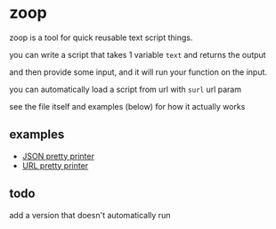 # zoop
zoop is a tool for quick reusable text script things.

you can write a script that takes 1 variable `text` and returns the output

and then provide some input, and it will run your function on the input.

you can automatically load a script from url with `surl` url param

see the file itself and examples (below) for how it actually works

## examples
- [JSON pretty printer](https://hywn.github.io/zoop/?surl=https://raw.githubusercontent.com/hywn/zoop/main/examples/jsonpp.js)
- [URL pretty printer](https://hywn.github.io/zoop/?surl=https://raw.githubusercontent.com/hywn/zoop/main/examples/urlpp.js)

## todo
add a version that doesn't automatically run